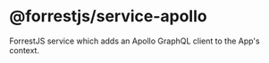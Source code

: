 # @forrestjs/service-apollo

ForrestJS service which adds an Apollo GraphQL client to the App's context.
